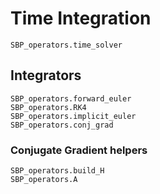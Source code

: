 # Time Integration

```@docs
SBP_operators.time_solver
```


## Integrators
```@docs
SBP_operators.forward_euler
SBP_operators.RK4
SBP_operators.implicit_euler
SBP_operators.conj_grad
```


### Conjugate Gradient helpers

```@docs
SBP_operators.build_H
SBP_operators.A
```